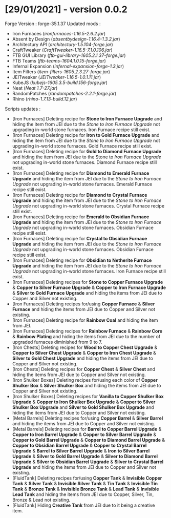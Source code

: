 # [29/01/2021] - version 0.0.2
Forge Version : forge-35.1.37
Updated mods :
- Iron Furnaces (*ironfurnaces-1.16.5-2.6.2.jar*)
- Absent by Design (*absentbydesign-1.16.4-1.3.2.jar*)
- Architectury API (*architectury-1.5.104-forge.jar*)
- CraftTweaker (*CraftTweaker-1.16.5-7.1.0.106.jar*)
- FTB GUI Library (*ftb-gui-library-1605.2.1.37-forge.jar*)
- FTB Teams (*ftb-teams-1604.1.0.15-forge.jar*)
- Infernal Expansion (*infernal-expansion-forge-1.3.jar*)
- Item Filters (*item-filters-1605.2.3.27-forge.jar*)
- JEITweaker (*JEITweaker-1.16.5-1.0.1.11.jar*)
- KubeJS (*kubejs-1605.3.5-build.156-forge.jar*)
- Neat (*Neat 1.7-27.jar*)
- RandomPatches (*randompatches-2.2.1-forge.jar*)
- Rhino (*rhino-1.7.13-build.12.jar*)

Scripts updates :
- [Iron Furnaces] Deleting recipe for **Stone to Iron Furnace Upgrade** and hiding the item from JEI due to the *Stone to Iron Furnace Upgrade* not upgrading in-world stone furnaces. Iron Furnace recipe still exist.
- [Iron Furnaces] Deleting recipe for **Iron to Gold Furnace Upgrade** and hiding the item from JEI due to the *Stone to Iron Furnace Upgrade* not upgrading in-world stone furnaces. Gold Furnace recipe still exist.
- [Iron Furnaces] Deleting recipe for **Gold to Diamond Furnace Upgrade** and hiding the item from JEI due to the Stone to *Iron Furnace Upgrade* not upgrading in-world stone furnaces. Diamond Furnace recipe still exist.
- [Iron Furnaces] Deleting recipe for **Diamond to Emerald Furnace Upgrade** and hiding the item from JEI due to the *Stone to Iron Furnace Upgrade* not upgrading in-world stone furnaces. Emerald Furnace recipe still exist.
- [Iron Furnaces] Deleting recipe for **Diamond to Crystal Furnace Upgrade** and hiding the item from JEI due to the *Stone to Iron Furnace Upgrade* not upgrading in-world stone furnaces. Crystal Furnace recipe still exist.
- [Iron Furnaces] Deleting recipe for **Emerald to Obsidian Furnace Upgrade** and hiding the item from JEI due to the *Stone to Iron Furnace Upgrade* not upgrading in-world stone furnaces. Obsidian Furnace recipe still exist.
- [Iron Furnaces] Deleting recipe for **Crystal to Obsidian Furnace Upgrade** and hiding the item from JEI due to the *Stone to Iron Furnace Upgrade* not upgrading in-world stone furnaces. Obsidian Furnace recipe still exist.
- [Iron Furnaces] Deleting recipe for **Obsidian to Netherite Furnace Upgrade** and hiding the item from JEI due to the *Stone to Iron Furnace Upgrade* not upgrading in-world stone furnaces. Iron Furnace recipe still exist.
- [Iron Furnaces] Deleting recipes for **Stone to Copper Furnace Upgrade** & **Copper to Silver Furnace Upgrade** & **Copper to Iron Furnace Upgrade** & **Silver to Gold Furnace Upgrade** and hiding the items from JEI due to Copper and Silver not existing.
- [Iron Furnaces] Deleting recipes for/using **Copper Furnace** & **Silver Furnace** and hiding the items from JEI due to Copper and Silver not existing.
- [Iron Furnaces] Deleting recipe for **Rainbow Coal** and hiding the item from JEI.
- [Iron Furnaces] Deleting recipes for **Rainbow Furnace** & **Rainbow Core** & **Rainbow Plating** and hiding the items from JEI due to the number of upgraded furnaces diminished from 9 to 7.
- [Iron Chests] Deleting recipes for **Wood to Copper Chest Upgrade** & **Copper to Silver Chest Upgrade** & **Copper to Iron Chest Upgrade** & **Silver to Gold Chest Upgrade** and hiding the items from JEI due to Copper and Silver not existing.
- [Iron Chests] Deleting recipes for **Copper Chest** & **Silver Chest** and hiding the items from JEI due to Copper and Silver not existing.
- [Iron Shulker Boxes] Deleting recipes for/using each color of **Copper Shulker Box** & **Silver Shulker Box** and hiding the items from JEI due to Copper and Silver not existing.
- [Iron Shulker Boxes] Deleting recipes for **Vanilla to Copper Shulker Box Upgrade** & **Copper to Iron Shulker Box Upgrade** & **Copper to Silver Shulker Box Upgrade** and **Silver to Gold Shulker Box Upgrade** and hiding the items from JEI due to Copper and Silver not existing.
- [Metal Barrels] Deleting recipes for/using **Copper Barrel** & **Silver Barrel** and hiding the items from JEI due to Copper and Silver not existing.
- [Metal Barrels] Deleting recipes for **Barrel to Copper Barrel Upgrade** & **Copper to Iron Barrel Upgrade** & **Copper to Silver Barrel Upgrade** & **Copper to Gold Barrel Upgrade** & **Copper to Diamond Barrel Upgrade** & **Copper to Obsidian Barrel Upgrade** & **Copper to Crystal Barrel Upgrade** & **Barrel to Silver Barrel Upgrade** & **Iron to Silver Barrel Upgrade** & **Silver to Gold Barrel Upgrade** & **Silver to Diamond Barrel Upgrade** & **Silver to Obsidian Barrel Upgrade** & **Silver to Crystal Barrel Upgrade** and hiding the items from JEI due to Copper and Silver not existing.
- [FluidTank] Deleting recipes for/using **Copper Tank** & **Invisible Copper Tank** & **Silver Tank** & **Invisible Silver Tank** & **Tin Tank** & **Invisible Tin Tank** & **Bronze Tank** & **Invisible Bronze Tank** & **Lead Tank** & **Invisible Lead Tank** and hiding the items from JEI due to Copper, Silver, Tin, Bronze & Lead not existing.
- [FluidTank] Hiding **Creative Tank** from JEI due to it being a creative item.
